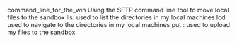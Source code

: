 command_line_for_the_win
Using the SFTP command line tool to move local files to the sandbox
lls: used to list the directories in my local machines
lcd: used to navigate to the directories in my local machines
put <filename>: used to upload my files to the sandbox

